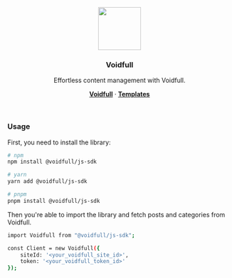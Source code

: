 <p align="center">
  <a href="https://voidfull.com">
    <img src="https://voidfull.com/favicon.svg" height="96">
  </a>
  <h3 align="center">Voidfull</h3>
</p>

<p align="center">
    Effortless content management with Voidfull.
</p>

<p align="center">
  <a href="https://voidfull.com"><strong>Voidfull</strong></a> ·
  <a href="https://github.com/voidfull-templates"><strong>Templates</strong></a>
</p>
<br/>

### Usage

First, you need to install the library:

```bash
# npm
npm install @voidfull/js-sdk

# yarn
yarn add @voidfull/js-sdk

# pnpm
pnpm install @voidfull/js-sdk
```

Then you're able to import the library and fetch posts and categories from Voidfull.

```bash
import Voidfull from "@voidfull/js-sdk";

const Client = new Voidfull({
    siteId: '<your_voidfull_site_id>',
    token: '<your_voidfull_token_id>'
});
```

